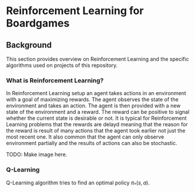 # Reinforcement Learning for Boardgames

## Background
This section provides overview on Reinforcement Learning and the specific algorithms used on projects of this repository.

### What is Reinforcement Learning?
In Reinforcement Learning setup an agent takes actions in an environment with a goal of maximizing rewards. The agent observes the state of the environment and takes an action. The agent is then provided with a new state of the environment and a reward. The reward can be positive to signal whether the current state is desirable or not. It is typical for Reinforcement Learning problems that the rewards are delayd meaning that the reason for the reward is result of many actions that the agent took earlier not just the most recent one. It also common that the agent can only observe environment partially and the results of actions can also be stochastic.

TODO: Make image here.

### Q-Learning
Q-Learning algorithm tries to find an optimal policy $\pi_*(s, a)$.
